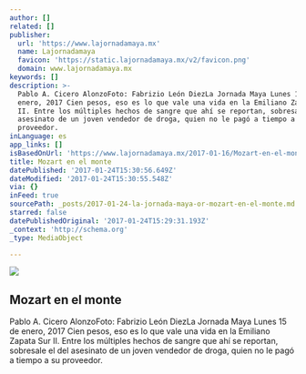 ```yaml
---
author: []
related: []
publisher:
  url: 'https://www.lajornadamaya.mx'
  name: Lajornadamaya
  favicon: 'https://static.lajornadamaya.mx/v2/favicon.png'
  domain: www.lajornadamaya.mx
keywords: []
description: >-
  Pablo A. Cicero AlonzoFoto: Fabrizio León DiezLa Jornada Maya Lunes 15 de
  enero, 2017 Cien pesos, eso es lo que vale una vida en la Emiliano Zapata Sur
  II. Entre los múltiples hechos de sangre que ahí se reportan, sobresale el del
  asesinato de un joven vendedor de droga, quien no le pagó a tiempo a su
  proveedor.
inLanguage: es
app_links: []
isBasedOnUrl: 'https://www.lajornadamaya.mx/2017-01-16/Mozart-en-el-monte'
title: Mozart en el monte
datePublished: '2017-01-24T15:30:56.649Z'
dateModified: '2017-01-24T15:30:55.548Z'
via: {}
inFeed: true
sourcePath: _posts/2017-01-24-la-jornada-maya-or-mozart-en-el-monte.md
starred: false
datePublishedOriginal: '2017-01-24T15:29:31.193Z'
_context: 'http://schema.org'
_type: MediaObject

---
```

<article style=""><img src="https://img.lajornadamaya.mx/32/z1aba5abzbbo_640-414-cover" /><h1>Mozart en el monte</h1><p>Pablo A. Cicero AlonzoFoto: Fabrizio León DiezLa Jornada Maya Lunes 15 de enero, 2017 Cien pesos, eso es lo que vale una vida en la Emiliano Zapata Sur II. Entre los múltiples hechos de sangre que ahí se reportan, sobresale el del asesinato de un joven vendedor de droga, quien no le pagó a tiempo a su proveedor.</p></article>